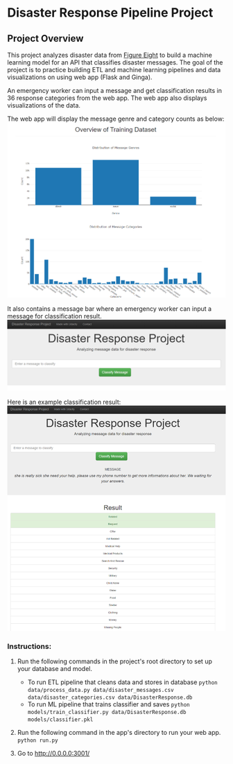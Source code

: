# Disaster Response Pipeline Project

## Project Overview
This project analyzes disaster data from [Figure Eight](https://appen.com/) to build a machine learning model for an API that classifies disaster messages. The goal of the project is to practice building ETL and machine learning pipelines and data visualizations on using web app (Flask and Ginga).

An emergency worker can input a message and get classification results in 36 response categories from the web app. The web app also displays visualizations of the data.

The web app will display the message genre and category counts as below:
![alt text](screenshots/category_count.png)

It also contains a message bar where an emergency worker can input a message
for classification result.
![alt text](screenshots/message_input.png)

Here is an example classification result:
![alt text](screenshots/message_classification_example.png)


### Instructions:
1. Run the following commands in the project's root directory to set up your database and model.

    - To run ETL pipeline that cleans data and stores in database
        `python data/process_data.py data/disaster_messages.csv data/disaster_categories.csv data/DisasterResponse.db`
    - To run ML pipeline that trains classifier and saves
        `python models/train_classifier.py data/DisasterResponse.db models/classifier.pkl`

2. Run the following command in the app's directory to run your web app.
    `python run.py`

3. Go to http://0.0.0.0:3001/
